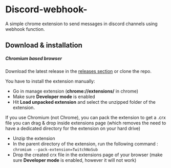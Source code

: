 # Discord-webhook-
A simple chrome extension to send messages in discord channels using webhook function.

## Download & installation

##### Chromium based browser
Download the latest release in the [releases section](https://github.com//releases) or clone the repo.

You have to install the extension manually:

- Go in manage extension (**chrome://extensions/** in chrome)
- Make sure **Developer mode** is enabled
- Hit **Load unpacked extension** and select the unzipped folder of the extension.

If you use Chromium (not Chrome), you can pack the extension to get a .crx file you can drag & drop inside extensions page (which removes the need to have a dedicated directory for the extension on your hard drive)

- Unzip the extension
- In the parent directory of the extension, run the following command : `chromium --pack-extension=TwitchNoSub`
- Drop the created crx file in the extensions page of your browser (make sure **Developer mode** is enabled, however it will not work)
